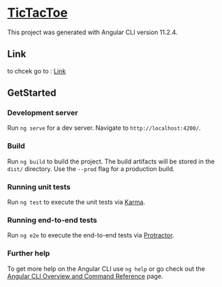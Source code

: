 # [TicTacToe](https://stoic-easley-23e64c.netlify.app)
This project was generated with Angular CLI version 11.2.4.


## Link

to chcek go to : [Link](https://stoic-easley-23e64c.netlify.app)

## GetStarted

### Development server
Run `ng serve` for a dev server. Navigate to `http://localhost:4200/`.

### Build
Run `ng build` to build the project. The build artifacts will be stored in the `dist/` directory. Use the `--prod` flag for a production build.

### Running unit tests
Run `ng test` to execute the unit tests via [Karma](https://karma-runner.github.io).

### Running end-to-end tests
Run `ng e2e` to execute the end-to-end tests via [Protractor](http://www.protractortest.org/).

### Further help
To get more help on the Angular CLI use `ng help` or go check out the [Angular CLI Overview and Command Reference](https://angular.io/cli) page.

